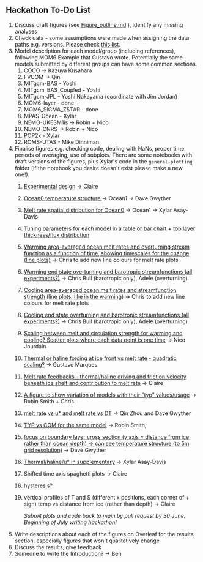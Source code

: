 ## Hackathon To-Do List

1. Discuss draft figures (see [Figure_outline.md](https://github.com/misomip/isomip-plus/blob/main/Figure_outline.md) ), identify any missing analyses
2. Check data - some assumptions were made when assigning the data paths e.g. versions. Please check [this list](https://github.com/misomip/isomip-plus/blob/main/notebooks/file-pointers/DataInformation.md). 
3. Model description for each model/group (including references), following MOM6 Example that Gustavo wrote. Potentially the same models submitted by different groups can have some common sections.
    1. COCO -> Kazuya Kusahara
    2. FVCOM -> Qin
    3. MITgcm-BAS - Yoshi
    4. MITgcm_BAS_Coupled - Yoshi
    5. MITgcm-JPL - Yoshi Nakayama (coordinate with Jim Jordan)
    6. MOM6-layer - done
    7. MOM6_SIGMA_ZSTAR - done
    8. MPAS-Ocean - Xylar
    9. NEMO-UKESM1is -> Robin + Nico
    10. NEMO-CNRS -> Robin + Nico
    11. POP2x - Xylar
    12. ROMS-UTAS - Mike Dinniman
4. Finalise figures e.g. checking code, dealing with NaNs, proper time periods of averaging, use of subplots. There are some notebooks with draft versions of the figures, plus Xylar's code in the `general-plotting` folder (if the notebook you desire doesn't exist please make a new one!).
    1. [Experimental design](https://github.com/misomip/isomip-plus/issues/2) -> Claire
    2. [Ocean0 temperature structure ](https://github.com/misomip/isomip-plus/issues/12) -> Ocean1 -> Dave Gwyther
    3. [Melt rate spatial distribution for Ocean0](https://github.com/misomip/isomip-plus/issues/3) -> Ocean1 -> Xylar Asay-Davis
    4. [Tuning parameters for each model in a table or bar chart](https://github.com/misomip/isomip-plus/issues/4) + [top layer thickness/flux distribution](https://github.com/misomip/isomip-plus/issues/11)
    5. [Warming area-averaged ocean melt rates and overturning stream function as a function of time, showing timescales for the change (line plots)](https://github.com/misomip/isomip-plus/issues/5) -> Chris to add new line colours for melt rate plots
    6. [Warming end state overturning and barotropic streamfunctions (all experiments?)](https://github.com/misomip/isomip-plus/issues/6) -> Chris Bull (barotropic only), Adele (overturning)
    7. [Cooling area-averaged ocean melt rates and streamfunction strength (line plots, like in the warming)](https://github.com/misomip/isomip-plus/issues/5) -> Chris to add new line colours for melt rate plots
    8. [Cooling end state overturning and barotropic streamfunctions (all experiments?)](https://github.com/misomip/isomip-plus/issues/6) -> Chris Bull (barotropic only), Adele (overturning)
    9. [Scaling between melt and circulation strength for warming and cooling? Scatter plots where each data point is one time](https://github.com/misomip/isomip-plus/issues/7) -> Nico Jourdain
    10. [Thermal or haline forcing at ice front vs melt rate - quadratic scaling?](https://github.com/misomip/isomip-plus/issues/8) -> Gustavo Marques
    11. [Melt rate feedbacks - thermal/haline driving and friction velocity beneath ice shelf and contribution to melt rate](https://github.com/misomip/isomip-plus/issues/9) -> Claire 
    12. [A figure to show variation of models with their “typ” values/usage](https://github.com/misomip/isomip-plus/issues/10) -> Robin Smith + Chris
  
    13. [melt rate vs u* and melt rate vs DT](https://github.com/misomip/isomip-plus/issues/15) -> Qin Zhou and Dave Gwyther
    14. [TYP vs COM for the same model](https://github.com/misomip/isomip-plus/issues/16) -> Robin Smith,
    15. [focus on boundary layer cross section (y axis = distance from ice rather than ocean depth) -> can see temperature structure (to 5m grid resolution)](https://github.com/misomip/isomip-plus/issues/17) -> Dave Gwyther
    16. [Thermal/haline/u* in supplementary](https://github.com/misomip/isomip-plus/issues/18) -> Xylar Asay-Davis
    17. Shifted time axis spaghetti plots -> Claire
    18. hysteresis?
    19. vertical profiles of T and S (different x positions, each corner of + sign) temp vs distance from ice (rather than depth) -> Claire
  
        *Submit plots and code back to main by pull request by 30 June. Beginning of July writing hackathon!*
6. Write descriptions about each of the figures on Overleaf for the results section, especially figures that won't qualitatively change
7. Discuss the results, give feedback
8. Someone to write the Introduction? -> Ben
